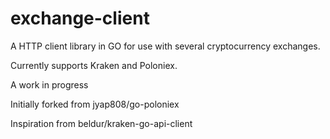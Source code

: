 # exchange-client

A HTTP client library in GO for use with several cryptocurrency exchanges.

Currently supports Kraken and Poloniex.

A work in progress

Initially forked from
jyap808/go-poloniex

Inspiration from
beldur/kraken-go-api-client
